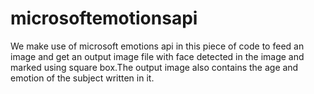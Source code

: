 # microsoftemotionsapi
We make use of microsoft emotions api in this piece of code to feed an image and get  an output image file with face detected in the image and marked using square box.The output image also contains the age and emotion of the subject written in it.
